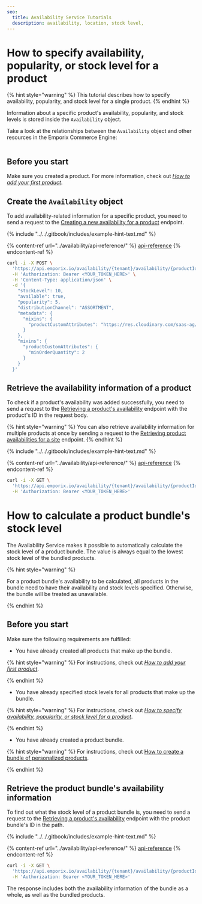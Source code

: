 ```yaml
---
seo:
  title: Availability Service Tutorials
  description: availability, location, stock level,
---
```


# How to specify availability, popularity, or stock level for a product

{% hint style="warning" %} This tutorial describes how to specify availability, popularity, and stock level for a single product.
{% endhint %}

Information about a specific product's availability, popularity, and stock levels is stored inside the `Availability` object.

Take a look at the relationships between the `Availability` object and other resources in the Emporix Commerce Engine:

<figure><img src="../../../../static/availability/availability.svg" alt=""><figcaption></figcaption></figure>


## Before you start

Make sure you created a product. For more information, check out [*How to add your first product*](../../products-labels-and-brands/product-service/product.md#how-to-add-your-first-product).

## Create the `Availability` object

To add availability-related information for a specific product, you need to send a request to the [Creating a new availability for a product](https://developer.emporix.io/documentation-portal/api-references/orders/availability/api-reference/availabilities#post-availability-tenant-availability-productid-site) endpoint. 

{% include "../../.gitbook/includes/example-hint-text.md" %}

{% content-ref url="../availability/api-reference/" %}
[api-reference](../availability/api-reference/)
{% endcontent-ref %}
```bash
curl -i -X POST \
  'https://api.emporix.io/availability/{tenant}/availability/{productId}/{site}' \
  -H 'Authorization: Bearer <YOUR_TOKEN_HERE>' \
  -H 'Content-Type: application/json' \
  -d '{
    "stockLevel": 10,
    "available": true,
    "popularity": 5,
    "distributionChannel": "ASSORTMENT",
    "metadata": {
      "mixins": {
        "productCustomAttributes": "https://res.cloudinary.com/saas-ag/raw/upload/schemata/productCustomAttributesMixIn.v29.json"
      }
    },
    "mixins": {
      "productCustomAttributes": {
        "minOrderQuantity": 2
      }
    }
  }'
  ```

## Retrieve the availability information of a product

To check if a product's availability was added successfully, you need to send a request to the [Retrieving a product's availability](https://developer.emporix.io/documentation-portal/api-references/orders/availability/api-reference/availabilities#post-availability-tenant-availability-search) endpoint with the product's ID in the request body.

{% hint style="warning" %} 
You can also retrieve availability information for multiple products at once by sending a request to the [Retrieving product availabilities for a site](https://developer.emporix.io/documentation-portal/api-references/orders/availability/api-reference/availabilities#post-availability-tenant-availability-search) endpoint. 
{% endhint %}

{% include "../../.gitbook/includes/example-hint-text.md" %}

{% content-ref url="../availability/api-reference/" %}
[api-reference](../availability/api-reference/)
{% endcontent-ref %}
```bash
curl -i -X GET \
  'https://api.emporix.io/availability/{tenant}/availability/{productId}/{site}' \
  -H 'Authorization: Bearer <YOUR_TOKEN_HERE>'
```

# How to calculate a product bundle's stock level

The Availability Service makes it possible to automatically calculate the stock level of a product bundle. The value is always equal to the lowest stock level of the bundled products.

{% hint style="warning" %}

For a product bundle's availability to be calculated, all products in the bundle need to have their availability and stock levels specified. Otherwise, the bundle will be treated as unavailable.

{% endhint %}

## Before you start

Make sure the following requirements are fulfilled:

* You have already created all products that make up the bundle.

{% hint style="warning" %}
For instructions, check out [*How to add your first product*](../../products-labels-and-brands/product-service/product.md#how-to-add-your-first-product).

{% endhint %}

* You have already specified stock levels for all products that make up the bundle.

{% hint style="warning" %} 
  For instructions, check out [*How to specify availability, popularity, or stock level for a product*](../../products-labels-and-brands/product-service/product.md#how-to-create-a-bundle-of-personalized-products).

{% endhint %}

* You have already created a product bundle.

{% hint style="warning" %}
For instructions, check out [How to create a bundle of personalized products](../../products-labels-and-brands/product-service/product.md#how-to-create-a-bundle-of-personalized-products).

{% endhint %}

## Retrieve the product bundle's availability information

To find out what the stock level of a product bundle is, you need to send a request to the [Retrieving a product's availability](https://developer.emporix.io/documentation-portal/api-references/orders/availability/api-reference/availabilities#get-availability-tenant-availability-productid-site) endpoint with the product bundle's ID in the path.

{% include "../../.gitbook/includes/example-hint-text.md" %}

{% content-ref url="../availability/api-reference/" %}
[api-reference](../availability/api-reference/)
{% endcontent-ref %}

```bash
curl -i -X GET \
  'https://api.emporix.io/availability/{tenant}/availability/{productId}/{site}' \
  -H 'Authorization: Bearer <YOUR_TOKEN_HERE>'
```

The response includes both the availability information of the bundle as a whole, as well as the bundled products.

